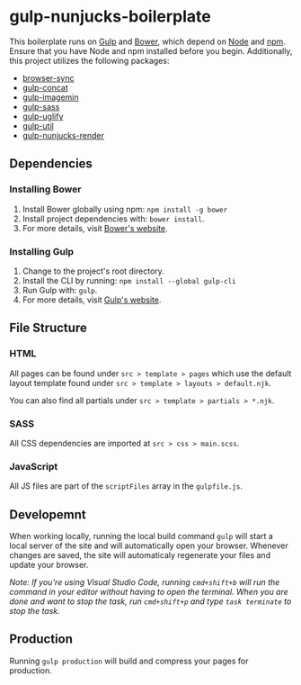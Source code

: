 # gulp-nunjucks-boilerplate
This boilerplate runs on [Gulp](http://gulpjs.com/) and [Bower](http://bower.io/), which depend on [Node](http://nodejs.org/) and [npm](http://npmjs.org/). Ensure that you have Node and npm installed before you begin. Additionally, this project utilizes the following packages:
- [browser-sync](https://github.com/BrowserSync/browser-sync)
- [gulp-concat](https://github.com/contra/gulp-concat)
- [gulp-imagemin](https://github.com/sindresorhus/gulp-imagemin)
- [gulp-sass](https://github.com/dlmanning/gulp-sass)
- [gulp-uglify](https://github.com/terinjokes/gulp-uglify)
- [gulp-util](https://github.com/gulpjs/gulp-util)
- [gulp-nunjucks-render](https://github.com/carlosl/gulp-nunjucks-render)

## Dependencies

### Installing Bower
1. Install Bower globally using npm: ```npm install -g bower```
2. Install project dependencies with: ```bower install```.
3. For more details, visit [Bower's website](http://bower.io/).


### Installing Gulp
1. Change to the project's root directory.
2. Install the CLI by running: ```npm install --global gulp-cli```
3. Run Gulp with: ```gulp```.
4. For more details, visit [Gulp's website](http://gulpjs.com/).

## File Structure

### HTML
All pages can be found under ```src > template > pages``` which use the default layout template found under ```src > template > layouts > default.njk```.

You can also find all partials under ```src > template > partials > *.njk```.

### SASS
All CSS dependencies are imported at ```src > css > main.scss```.

### JavaScript
All JS files are part of the ```scriptFiles``` array in the ```gulpfile.js```.

## Developemnt

When working locally, running the local build command ```gulp``` will start a local server of the site and will automatically open your browser. Whenever changes are saved, the site will automaticaly regenerate your files and update your browser.

*Note: If you're using Visual Studio Code, running ``` cmd+shift+b ``` will run the command in your editor without having to open the terminal. When you are done and want to stop the task, run ```cmd+shift+p``` and type ```task terminate``` to stop the task.*

## Production
Running ```gulp production``` will build and compress your pages for production.